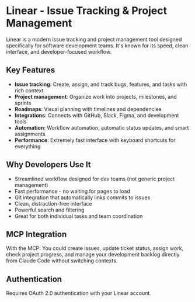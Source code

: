 # Linear - Issue Tracking & Project Management

Linear is a modern issue tracking and project management tool designed specifically for software development teams. It's known for its speed, clean interface, and developer-focused workflow.

## Key Features
- **Issue tracking**: Create, assign, and track bugs, features, and tasks with rich context
- **Project management**: Organize work into projects, milestones, and sprints
- **Roadmaps**: Visual planning with timelines and dependencies
- **Integrations**: Connects with GitHub, Slack, Figma, and development tools
- **Automation**: Workflow automation, automatic status updates, and smart assignments
- **Performance**: Extremely fast interface with keyboard shortcuts for everything

## Why Developers Use It
- Streamlined workflow designed for dev teams (not generic project management)
- Fast performance - no waiting for pages to load
- Git integration that automatically links commits to issues
- Clean, distraction-free interface
- Powerful search and filtering
- Great for both individual tasks and team coordination

## MCP Integration
With the MCP: You could create issues, update ticket status, assign work, check project progress, and manage your development backlog directly from Claude Code without switching contexts.

## Authentication
Requires OAuth 2.0 authentication with your Linear account.